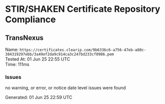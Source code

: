 # STIR/SHAKEN Certificate Repository Compliance

## TransNexus

Name: `https://certificates.clearip.com/9b6336c6-a756-47eb-a80c-384319297ebb/3a49ef2da9c914ca3c247bd233cf0986.pem`\
Tested At: 01 Jun 25 22:55 UTC\
Time: 111ms

### Issues

no warning, or error, or notice date level issues were found

Generated: 01 Jun 25 22:59 UTC